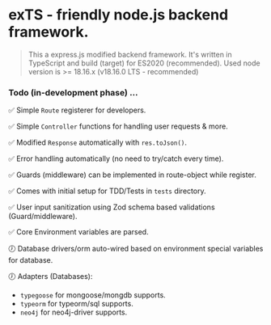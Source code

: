 # exTS - friendly node.js backend framework.

> This a express.js modified backend framework. It's written in TypeScript and build (target) for ES2020 (recommended). Used node version is >= 18.16.x (v18.16.0 LTS - recommended)

### Todo (in-development phase) ...

<!-- 🕖 in_dev -->
<!-- ✅ done -->

✅ Simple `Route` registerer for developers.

✅ Simple `Controller` functions for handling user requests & more.

✅ Modified `Response` automatically with `res.toJson()`.

✅ Error handling automatically (no need to try/catch every time).

✅ Guards (middleware) can be implemented in route-object while register.

✅ Comes with initial setup for TDD/Tests in `tests` directory.

✅ User input sanitization using Zod schema based validations (Guard/middleware).

✅ Core Environment variables are parsed.

🕖 Database drivers/orm auto-wired based on environment special variables for database.

🕖 Adapters (Databases):

- `typegoose` for mongoose/mongdb supports.
- `typeorm` for typeorm/sql supports.
- `neo4j` for neo4j-driver supports.

